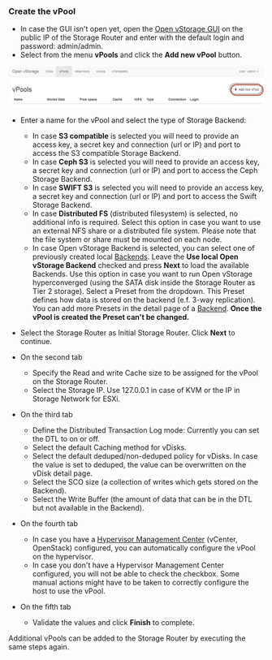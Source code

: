 ### <a name="addvpool"></a>Create the vPool

-   In case the GUI isn't open yet, open the [Open vStorage
    GUI](Administration/usingthegui.md) on the public IP of the Storage Router and
    enter with the default login and password: admin/admin.
-   Select from the menu **vPools** and click the **Add new vPool** button.

![](../Images/addnewvpool.png)


-   Enter a name for the vPool and select the type of Storage Backend:
    -   In case **S3 compatible** is selected you will need to provide an
        access key, a secret key and connection (url or IP) and port to
        access the S3 compatible Storage Backend.
    -   In case **Ceph S3** is selected you will need to provide an access
        key, a secret key and connection (url or IP) and port to access
        the Ceph Storage Backend.
    -   In case **SWIFT S3** is selected you will need to provide an
        access key, a secret key and connection (url or IP) and port to
        access the Swift Storage Backend.
    -   In case **Distributed FS** (distributed filesystem) is selected,
        no additional info is required. Select this option in case you
        want to use an external NFS share or a distributed file system.
        Please note that the file system or share must be mounted on
        each node.
    -   In case Open vStorage Backend is selected, you can select one of
        previously created local [Backends](Administration/backends.md). Leave the **Use
        local Open vStorage Backend** checked and press **Next** to load
        the available Backends. Use this option in case you want to run
        Open vStorage hyperconverged (using the SATA disk inside the
        Storage Router as Tier 2 storage). Select a Preset from  the dropdown. This Preset defines how data is stored on the backend (e.f. 3-way replication). You can add more Presets in the detail page of a [Backend](backends.md#presets). **Once the vPool is created the Preset can't be changed.**
-   Select the Storage Router as Initial Storage Router. Click **Next** to continue.

-   On the second tab
    -   Specify the Read and write Cache size to be assigned for the vPool on the Storage Router.
    -   Select the Storage IP. Use 127.0.0.1 in case of KVM or the IP in Storage Network for ESXi.

-   On the third tab
    -   Define the Distributed Transaction Log mode: Currently you can set the DTL to on or off.
    -   Select the default Caching method for vDisks.
    -   Select the default deduped/non-deduped policy for vDisks. In case the value is set to deduped, the value can be overwritten on the vDisk detail page.
    -   Select the SCO size (a collection of writes which gets stored on the Backend).
    -   Select the Write Buffer (the amount of data that can be in the DTL but not available in the Backend).

-   On the fourth tab
    -   In case you have a [Hypervisor Management Center](Administration/administration.md#hmc) (vCenter, OpenStack) configured, you can automatically configure the vPool on the hypervisor.
    -   In case you don't have a Hypervisor Management Center configured, you will not be able to check the checkbox. Some manual actions might have to be taken to correctly configure the host to use the vPool.

-   On the fifth tab
    -   Validate the values and click **Finish** to complete.

Additional vPools can be added to the Storage Router by executing the
same steps again.
